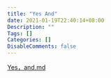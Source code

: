 ```yaml
---
title: "Yes And"
date: 2021-01-19T22:40:14+08:00
Description: ""
Tags: []
Categories: []
DisableComments: false
---
```


[Yes，and.md](/_attachments/2021-01-19/Yes，and.md)